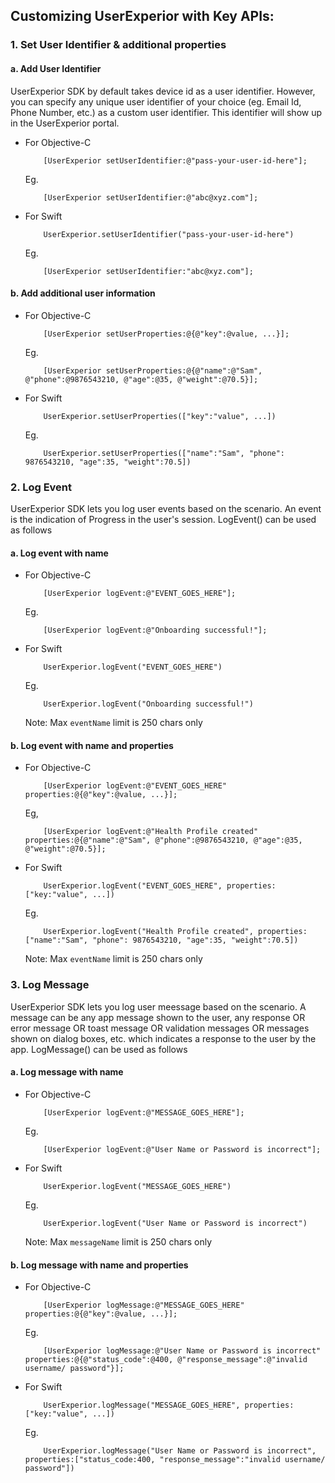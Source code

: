 
## Customizing UserExperior with Key APIs:

### 1. Set User Identifier & additional properties

#### a. Add User Identifier

UserExperior SDK by default takes device id as a user identifier. However, you can specify any unique user identifier of your choice (eg. Email Id, Phone Number, etc.) as a custom user identifier. This identifier will show up in the UserExperior portal.

-   For Objective-C

    ```
        [UserExperior setUserIdentifier:@"pass-your-user-id-here"];
    ```
    
    Eg.
    ```
        [UserExperior setUserIdentifier:@"abc@xyz.com"];
    ```


-   For Swift

    ```
        UserExperior.setUserIdentifier("pass-your-user-id-here")
    ```
    
    Eg.
    ```
        [UserExperior setUserIdentifier:"abc@xyz.com"];
    ```


#### b. Add additional user information

-   For Objective-C

    ```
        [UserExperior setUserProperties:@{@"key":@value, ...}];
    ```
    
    Eg.
    ```
        [UserExperior setUserProperties:@{@"name":@"Sam", @"phone":@9876543210, @"age":@35, @"weight":@70.5}];
    ```


-   For Swift

    ```
        UserExperior.setUserProperties(["key":"value", ...])
    ```
    
    Eg.
    ```
        UserExperior.setUserProperties(["name":"Sam", "phone": 9876543210, "age":35, "weight":70.5])
     ```

### 2. Log Event

UserExperior SDK lets you log user events based on the scenario. An event is the indication of Progress in the user's session. LogEvent() can be used as follows

#### a. Log event with name

-   For Objective-C

    ```
        [UserExperior logEvent:@"EVENT_GOES_HERE"];        
    ```
    
    Eg.
    ```
        [UserExperior logEvent:@"Onboarding successful!"];        
    ```


-   For Swift

    ```
        UserExperior.logEvent("EVENT_GOES_HERE")
    ```
    
    Eg.
    ```
        UserExperior.logEvent("Onboarding successful!")
    ```

    Note: Max `eventName` limit is 250 chars only
    
#### b. Log event with name and properties

-   For Objective-C

    ```
        [UserExperior logEvent:@"EVENT_GOES_HERE" properties:@{@"key":@value, ...}];        
    ```
    
    Eg,
    ```
        [UserExperior logEvent:@"Health Profile created" properties:@{@"name":@"Sam", @"phone":@9876543210, @"age":@35, @"weight":@70.5}];        
    ```

-   For Swift

    ```
        UserExperior.logEvent("EVENT_GOES_HERE", properties:["key:"value", ...])
    ```
    
    Eg.
    ```
        UserExperior.logEvent("Health Profile created", properties:["name":"Sam", "phone": 9876543210, "age":35, "weight":70.5])
    ```

    Note: Max `eventName` limit is 250 chars only

    
### 3. Log Message

UserExperior SDK lets you log user meessage based on the scenario. A message can be any app message shown to the user, any response OR error message OR toast message OR validation messages OR messages shown on dialog boxes, etc. which indicates a response to the user by the app. LogMessage() can be used as follows

#### a. Log message with name

-   For Objective-C

    ```
        [UserExperior logEvent:@"MESSAGE_GOES_HERE"];        
    ```
    
    Eg.
    ```
        [UserExperior logEvent:@"User Name or Password is incorrect"];        
    ```

-   For Swift

    ```
        UserExperior.logEvent("MESSAGE_GOES_HERE")
    ```
    
    Eg.
    ```
        UserExperior.logEvent("User Name or Password is incorrect")
    ```

    Note: Max `messageName` limit is 250 chars only
    
#### b. Log message with name and properties

-   For Objective-C

    ```
        [UserExperior logMessage:@"MESSAGE_GOES_HERE" properties:@{@"key":@value, ...}];        
    ```
    
    Eg.
    ```
        [UserExperior logMessage:@"User Name or Password is incorrect" properties:@{@"status_code":@400, @"response_message":@"invalid username/ password"}];        
    ```

-   For Swift

    ```
        UserExperior.logMessage("MESSAGE_GOES_HERE", properties:["key:"value", ...])
    ```
    
    Eg.
    ```
        UserExperior.logMessage("User Name or Password is incorrect", properties:["status_code:400, "response_message":"invalid username/ password"])
    ```
    

   

